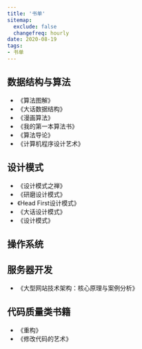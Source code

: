 ```yaml
---
title: '书单'
sitemap:
  exclude: false
  changefreq: hourly
date: 2020-08-19
tags:
- 书单
---
```


## 数据结构与算法

* 《算法图解》
* 《大话数据结构》
* 《漫画算法》
* 《我的第一本算法书》
* 《算法导论》
* 《计算机程序设计艺术》

## 设计模式

* 《设计模式之禅》
* 《研磨设计模式》
* 《Head First设计模式》
* 《大话设计模式》
* 《设计模式》

## 操作系统

## 服务器开发

* 《大型网站技术架构：核心原理与案例分析》

## 代码质量类书籍

* 《重构》
* 《修改代码的艺术》